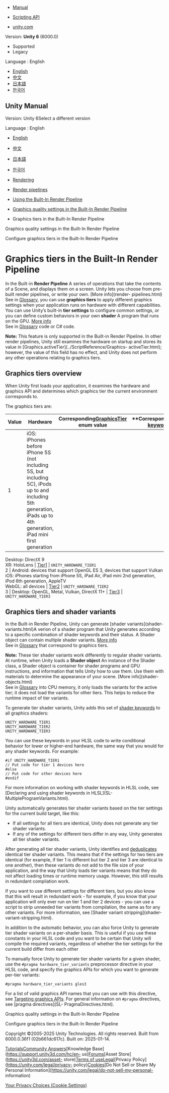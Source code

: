 [](https://docs.unity3d.com)

  * [Manual](../Manual/index.html)
  * [Scripting API](../ScriptReference/index.html)

  * [unity.com](https://unity.com/)

Version: **Unity 6** (6000.0)

  * Supported
  * Legacy

Language : English

  * [English](/Manual/graphics-tiers.html)
  * [中文](/cn/current/Manual/graphics-tiers.html)
  * [日本語](/ja/current/Manual/graphics-tiers.html)
  * [한국어](/kr/current/Manual/graphics-tiers.html)

[](https://docs.unity3d.com)

## Unity Manual

Version: Unity 6Select a different version

Language : English

  * [English](/Manual/graphics-tiers.html)
  * [中文](/cn/current/Manual/graphics-tiers.html)
  * [日本語](/ja/current/Manual/graphics-tiers.html)
  * [한국어](/kr/current/Manual/graphics-tiers.html)

  * [Rendering](rendering-and-post-processing.html)
  * [Render pipelines](render-pipelines.html)
  * [Using the Built-In Render Pipeline](built-in-render-pipeline.html)
  * [Graphics quality settings in the Built-In Render Pipeline](built-in-graphics-quality-settings.html)
  * Graphics tiers in the Built-In Render Pipeline

[](built-in-graphics-quality-settings.html)

Graphics quality settings in the Built-In Render Pipeline

[](graphics-tiers-customize.html)

Configure graphics tiers in the Built-In Render Pipeline

# Graphics tiers in the Built-In Render Pipeline

In the Built-in **Render Pipeline** A series of operations that take the
contents of a Scene, and displays them on a screen. Unity lets you choose from
pre-built render pipelines, or write your own. [More info](render-
pipelines.html)  
See in [Glossary](Glossary.html#Renderpipeline), you can use **graphics
tiers** to apply different graphics settings when your application runs on
hardware with different capabilities. You can use Unity’s built-in **tier
settings** to configure common settings, or you can define custom behaviors in
your own **shader** A program that runs on the GPU. [More info](Shaders.html)  
See in [Glossary](Glossary.html#Shader) code or C# code.

**Note:** This feature is only supported in the Built-in Render Pipeline. In
other render pipelines, Unity still examines the hardware on startup and
stores its value in [Graphics.activeTier](../ScriptReference/Graphics-
activeTier.html); however, the value of this field has no effect, and Unity
does not perform any other operations relating to graphics tiers.

## Graphics tiers overview

When Unity first loads your application, it examines the hardware and graphics
API and determines which graphics tier the current environment corresponds to.

The graphics tiers are:

**Value** | **Hardware** | **Corresponding[GraphicsTier](../ScriptReference/Rendering.GraphicsTier.html) enum value** | **Corresponding[shader keyword](shader-keywords.html) **  
---|---|---|---  
1 | iOS: iPhones before iPhone 5S (not including 5S, but including 5C), iPods up to and including 5th generation, iPads up to 4th generation, iPad mini first generation  
Desktop: DirectX 9  
XR: HoloLens | [Tier1](../ScriptReference/Rendering.GraphicsTier.Tier1.html) | `UNITY_HARDWARE_TIER1`  
2 | Android: devices that support OpenGL ES 3, devices that support Vulkan  
iOS: iPhones starting from iPhone 5S, iPad Air, iPad mini 2nd generation, iPod
6th generation, AppleTV  
WebGL: all devices | [Tier2](../ScriptReference/Rendering.GraphicsTier.Tier2.html) | `UNITY_HARDWARE_TIER2`  
3 | Desktop: OpenGL, Metal, Vulkan, DirectX 11+ | [Tier3](../ScriptReference/Rendering.GraphicsTier.Tier3.html) | `UNITY_HARDWARE_TIER3`  
  
## Graphics tiers and shader variants

In the Built-in Render Pipeline, Unity can generate [shader variants](shader-
variants.html)A verion of a shader program that Unity generates according to a
specific combination of shader keywords and their status. A Shader object can
contain multiple shader variants. [More info](shader-variants.html)  
See in [Glossary](Glossary.html#Shadervariant) that correspond to graphics
tiers.

**Note:** These tier shader variants work differently to regular shader
variants. At runtime, when Unity loads a **Shader object** An instance of the
Shader class, a Shader object is container for shader programs and GPU
instructions, and information that tells Unity how to use them. Use them with
materials to determine the appearance of your scene. [More info](shader-
objects.html)  
See in [Glossary](Glossary.html#Shaderobject) into CPU memory, it only loads
the variants for the active tier; it does not load the variants for other
tiers. This helps to reduce the runtime impact of tier variants.

To generate tier shader variants, Unity adds this set of [shader
keywords](shader-keywords.html) to all graphics shaders:

    
    
    UNITY_HARDWARE_TIER1
    UNITY_HARDWARE_TIER2
    UNITY_HARDWARE_TIER3
    

You can use these keywords in your HLSL code to write conditional behavior for
lower or higher-end hardware, the same way that you would for any shader
keywords. For example:

    
    
    #if UNITY_HARDWARE_TIER1
    // Put code for tier 1 devices here
    #else
    // Put code for other devices here
    #endif
    

For more information on working with shader keywords in HLSL code, see
[Declaring and using shader keywords in HLSL](SL-
MultipleProgramVariants.html).

Unity automatically generates tier shader variants based on the tier settings
for the current build target, like this:

  * If all settings for all tiers are identical, Unity does not generate any tier shader variants.
  * If any of the settings for different tiers differ in any way, Unity generates all tier shader variants.

After generating all tier shader variants, Unity identifies and
[deduplicates](shader-variants.html#deduplication) identical tier shader
variants. This means that if the settings for two tiers are identical (for
example, if tier 1 is different but tier 2 and tier 3 are identical to one
another), then these variants do not add to the file size of your application,
and the way that Unity loads tier variants means that they do not affect
loading times or runtime memory usage. However, this still results in
redundant compilation work.

If you want to use different settings for different tiers, but you also know
that this will result in redundant work - for example, if you know that your
application will only ever run on tier 1 and tier 2 devices - you can use a
script to strip unneeded tier variants from compilation, the same as for any
other variants. For more information, see [Shader variant stripping](shader-
variant-stripping.html).

In addition to the automatic behavior, you can also force Unity to generate
tier shader variants on a per-shader basis. This is useful if you use these
constants in your HLSL code and you want to be certain that Unity will compile
the required variants, regardless of whether the tier settings for the current
build differ from each other

To manually force Unity to generate tier shader variants for a given shader,
use the `#pragma hardware_tier_variants` preprocessor directive in your HLSL
code, and specify the graphics APIs for which you want to generate per-tier
variants:

    
    
    #pragma hardware_tier_variants gles3
    

For a list of valid graphics API names that you can use with this directive,
see [Targeting graphics APIs](SL-ShaderCompilationAPIs.html). For general
information on `#pragma` directives, see [pragma directives](SL-
PragmaDirectives.html).

[](built-in-graphics-quality-settings.html)

Graphics quality settings in the Built-In Render Pipeline

[](graphics-tiers-customize.html)

Configure graphics tiers in the Built-In Render Pipeline

Copyright ©2005-2025 Unity Technologies. All rights reserved. Built from
6000.0.36f1 (02b661dc617c). Built on: 2025-01-14.

[Tutorials](https://learn.unity.com/)[Community
Answers](https://answers.unity3d.com)[Knowledge
Base](https://support.unity3d.com/hc/en-
us)[Forums](https://forum.unity3d.com)[Asset Store](https://unity3d.com/asset-
store)[Terms of
use](https://docs.unity3d.com/Manual/TermsOfUse.html)[Legal](https://unity.com/legal)[Privacy
Policy](https://unity.com/legal/privacy-
policy)[Cookies](https://unity.com/legal/cookie-policy)[Do Not Sell or Share
My Personal Information](https://unity.com/legal/do-not-sell-my-personal-
information)

[Your Privacy Choices (Cookie Settings)](javascript:void\(0\);)

